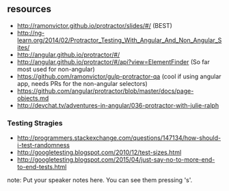 ##  resources

- http://ramonvictor.github.io/protractor/slides/#/ (BEST)
- http://ng-learn.org/2014/02/Protractor_Testing_With_Angular_And_Non_Angular_Sites/
- http://angular.github.io/protractor/#/
- http://angular.github.io/protractor/#/api?view=ElementFinder (So far most used for non-angular)
- https://github.com/ramonvictor/gulp-protractor-qa (cool if using angular app, needs PRs for the non-angular selectors)
- https://github.com/angular/protractor/blob/master/docs/page-objects.md
- http://devchat.tv/adventures-in-angular/036-protractor-with-julie-ralph

### Testing Stragies
- http://programmers.stackexchange.com/questions/147134/how-should-i-test-randomness
- http://googletesting.blogspot.com/2010/12/test-sizes.html
- http://googletesting.blogspot.com/2015/04/just-say-no-to-more-end-to-end-tests.html

note:
    Put your speaker notes here.
    You can see them pressing 's'.
